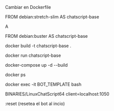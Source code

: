 Cambiar en  Dockerfile 

FROM debian:stretch-slim AS chatscript-base 

A


FROM debian:buster AS chatscript-base



docker build -t chatscript-base .

docker run chatscript-base

docker-compose up -d --build

docker ps

docker exec -it BOT_TEMPLATE bash

BINARIES/LinuxChatScript64 client=localhost:1050


:reset (resetea el bot al incio)
